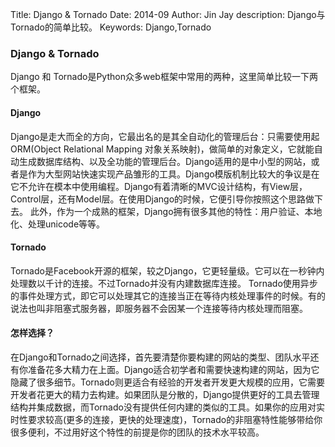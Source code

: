 Title: Django & Tornado
Date: 2014-09
Author: Jin Jay
description: Django与Tornado的简单比较。
Keywords: Django,Tornado

### Django & Tornado
Django 和 Tornado是Python众多web框架中常用的两种，这里简单比较一下两个框架。
#### Django
Django是走大而全的方向，它最出名的是其全自动化的管理后台：只需要使用起ORM(Object Relational Mapping 对象关系映射)，做简单的对象定义，它就能自动生成数据库结构、以及全功能的管理后台。Django适用的是中小型的网站，或者是作为大型网站快速实现产品雏形的工具。Django模版机制比较大的争议是在它不允许在模本中使用编程。Django有着清晰的MVC设计结构，有View层，Control层，还有Model层。在使用Django的时候，它便引导你按照这个思路做下去。
此外，作为一个成熟的框架，Django拥有很多其他的特性：用户验证、本地化、处理unicode等等。

#### Tornado
Tornado是Facebook开源的框架，较之Django，它更轻量级。它可以在一秒钟内处理数以千计的连接。不过Tornado并没有内建数据库连接。
Tornado使用异步的事件处理方式，即它可以处理其它的连接当正在等待内核处理事件的时候。有的说法也叫非阻塞式服务器，即服务器不会因某一个连接等待内核处理而阻塞。

#### 怎样选择？
在Django和Tornado之间选择，首先要清楚你要构建的网站的类型、团队水平还有你准备花多大精力在上面。Django适合初学者和需要快速构建的网站，因为它隐藏了很多细节。Tornado则更适合有经验的开发者开发更大规模的应用，它需要开发者花更大的精力去构建。如果团队是分散的，Django提供更好的工具去管理结构并集成数据，而Tornado没有提供任何内建的类似的工具。如果你的应用对实时性要求较高(更多的连接，更快的处理速度)，Tornado的非阻塞特性能够带给你很多便利，不过用好这个特性的前提是你的团队的技术水平较高。




